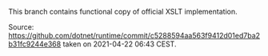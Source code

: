 This branch contains functional copy of official XSLT implementation.

Source: https://github.com/dotnet/runtime/commit/c5288594aa563f9412d01ed7ba2b31fc9244e368 taken on 2021-04-22 06:43 CEST.
